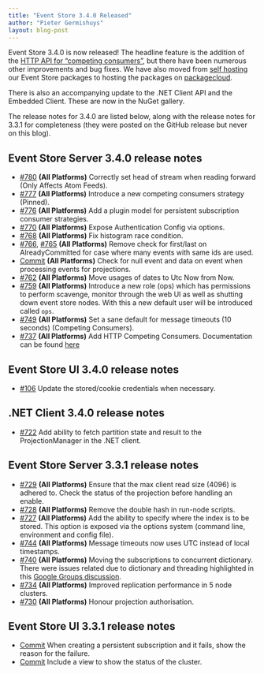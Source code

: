 ```yaml
---
title: "Event Store 3.4.0 Released"
author: "Pieter Germishuys"
layout: blog-post
---
```


Event Store 3.4.0 is now released! The headline feature is the addition of the [HTTP API for “competing consumers”](http://docs.geteventstore.com/http-api/3.4.0/competing-consumers/), but there have been numerous other improvements and bug fixes. We have also moved from [self hosting](https://apt-oss.geteventstore.com/index.html) our Event Store packages to hosting the packages on [packagecloud](https://packagecloud.io/EventStore/EventStore-OSS).

There is also an accompanying update to the .NET Client API and the Embedded Client. These are now in the NuGet gallery.

The release notes for 3.4.0 are listed below, along with the release notes for 3.3.1 for completeness (they were posted on the GitHub release but never on this blog).

## Event Store Server 3.4.0 release notes

- [#780](https://github.com/EventStore/EventStore/pull/780) **(All Platforms)** Correctly set head of stream when reading forward (Only Affects Atom Feeds).
- [#777](https://github.com/EventStore/EventStore/pull/777) **(All Platforms)** Introduce a new competing consumers strategy (Pinned).
- [#776](https://github.com/EventStore/EventStore/pull/776) **(All Platforms)** Add a plugin model for persistent subscription consumer strategies.
- [#770](https://github.com/EventStore/EventStore/pull/770) **(All Platforms)** Expose Authentication Config via options.
- [#768](https://github.com/EventStore/EventStore/pull/768) **(All Platforms)** Fix histogram race condition.
- [#766](https://github.com/EventStore/EventStore/pull/766), [#765](https://github.com/EventStore/EventStore/pull/765) **(All Platforms)** Remove check for first/last on AlreadyCommitted for case where many events with same ids are used.
- [Commit](https://github.com/EventStore/EventStore/commit/1450ab78802f45b467d78cc40aa23f59625f1669) **(All Platforms)** Check for null event and data on event when processing events for projections.
- [#762](https://github.com/EventStore/EventStore/pull/762) **(All Platforms)** Move usages of dates to Utc Now from Now.
- [#759](https://github.com/EventStore/EventStore/pull/759) **(All Platforms)** Introduce a new role (ops) which has permissions to perform scavenge, monitor through the web UI as well as shutting down event store nodes. With this a new default user will be introduced called `ops`.
- [#749](https://github.com/EventStore/EventStore/pull/749) **(All Platforms)** Set a sane default for message timeouts (10 seconds) (Competing Consumers).
- [#737](https://github.com/EventStore/EventStore/pull/737) **(All Platforms)** Add HTTP Competing Consumers. Documentation can be found [here](http://docs.geteventstore.com/http-api/3.4.0/competing-consumers/)

## Event Store UI 3.4.0 release notes

- [#106](https://github.com/EventStore/EventStore.UI/pull/106) Update the stored/cookie credentials when necessary.

## .NET Client 3.4.0 release notes

- [#722](https://github.com/EventStore/EventStore/pull/722) Add ability to fetch partition state and result to the ProjectionManager in the .NET client.

## Event Store Server 3.3.1 release notes

- [#729](https://github.com/EventStore/EventStore/pull/729) **(All Platforms)** Ensure that the max client read size (4096) is adhered to. Check the status of the projection before handling an enable.
- [#728](https://github.com/EventStore/EventStore/pull/728) **(All Platforms)** Remove the double hash in run-node scripts.
- [#727](https://github.com/EventStore/EventStore/pull/727) **(All Platforms)** Add the ability to specify where the index is to be stored. This option is exposed via the options system (command line, environment and config file).
- [#744](https://github.com/EventStore/EventStore/pull/744) **(All Platforms)** Message timeouts now uses UTC instead of local timestamps.
- [#740](https://github.com/EventStore/EventStore/pull/740) **(All Platforms)** Moving the subscriptions to concurrent dictionary. There were issues related due to dictionary and threading highlighted in this [Google Groups discussion](https://groups.google.com/forum/#!topic/event-store/991cAF157bM).
- [#734](https://github.com/EventStore/EventStore/pull/734) **(All Platforms)** Improved replication performance in 5 node clusters.
- [#730](https://github.com/EventStore/EventStore/pull/730) **(All Platforms)** Honour projection authorisation.

## Event Store UI 3.3.1 release notes

- [Commit](https://github.com/EventStore/EventStore.UI/commit/f177ebc7f4cfa76bcecb49479bfb15634cb9a534) When creating a persistent subscription and it fails, show the reason for the failure.
- [Commit](https://github.com/EventStore/EventStore.UI/commit/3383d8c827aff62d15c902d457634c388fc6e074) Include a view to show the status of the cluster.